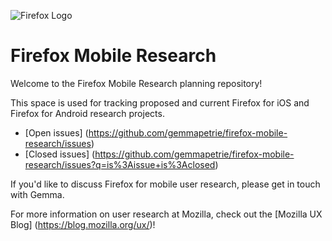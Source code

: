![Firefox Logo](https://mozorg.cdn.mozilla.net/media/img/styleguide/identity/firefox/usage-standard.dd994d6216e9.png "Firefox Logo")

# Firefox Mobile Research

Welcome to the Firefox Mobile Research planning repository!

This space is used for tracking proposed and current Firefox for iOS and Firefox for Android research projects. 
* [Open issues] (https://github.com/gemmapetrie/firefox-mobile-research/issues)
* [Closed issues] (https://github.com/gemmapetrie/firefox-mobile-research/issues?q=is%3Aissue+is%3Aclosed)

If you'd like to discuss Firefox for mobile user research, please get in touch with Gemma. 

For more information on user research at Mozilla, check out the [Mozilla UX Blog] (https://blog.mozilla.org/ux/)!
